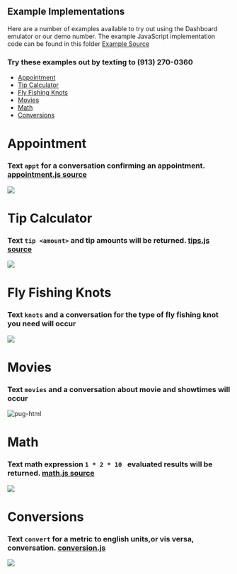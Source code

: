 ## Example Implementations 

Here are a number of examples available to try out using the Dashboard emulator or our demo number.  The example JavaScript implementation code can be found in this folder [Example Source](../server/convoevents/examples)

### Try these examples out by texting to (913) 270-0360

* [Appointment](#appointment) 
* [Tip Calculator](#tip-calculator)
* [Fly Fishing Knots](#fly-fishing-knots)
* [Movies](#movies)
* [Math](#math)
* [Conversions](#conversions)

# Appointment 

### Text `appt` for a conversation confirming an appointment.  [appointment.js source](../server/convoevents/examples/appointment.js)

![](images/appt-convo.png)

# Tip Calculator

### Text `tip <amount>` and tip amounts will be returned.   [tips.js source](../server/convoevents/examples/tips.js)  

![](images/examples/TipCalculator.PNG)

# Fly Fishing Knots 

### Text `knots` and a conversation for the type of fly fishing knot you need will occur

![](images/examples/knot-convo.PNG)

# Movies

### Text `movies` and a conversation about movie and showtimes will occur

![pug-html](images/pug-html.png)

# Math

### Text math expression  `1 * 2 * 10 ` evaluated results will be returned.  [math.js source](../server/convoevents/examples/math.js)  

![](images/examples/Math.PNG)

# Conversions

### Text `convert` for a metric to english units,or vis versa, conversation. [conversion.js](../server/convoevents/examples/conversion.js)

![](images/examples/conversion.PNG)

